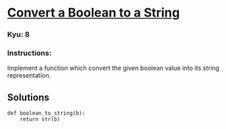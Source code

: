 # [Convert a Boolean to a String](https://www.codewars.com/kata/551b4501ac0447318f0009cd)

### Kyu:  8

### Instructions:  
Implement a function which convert the given boolean value into its string representation.

## Solutions
```
def boolean_to_string(b):
    return str(b)
```
